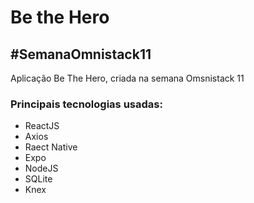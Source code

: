 # Be the Hero

## #SemanaOmnistack11
Aplicação Be The Hero, criada na semana Omsnistack 11

### Principais tecnologias usadas:

* ReactJS
* Axios
* Raect Native
* Expo
* NodeJS
* SQLite
* Knex

